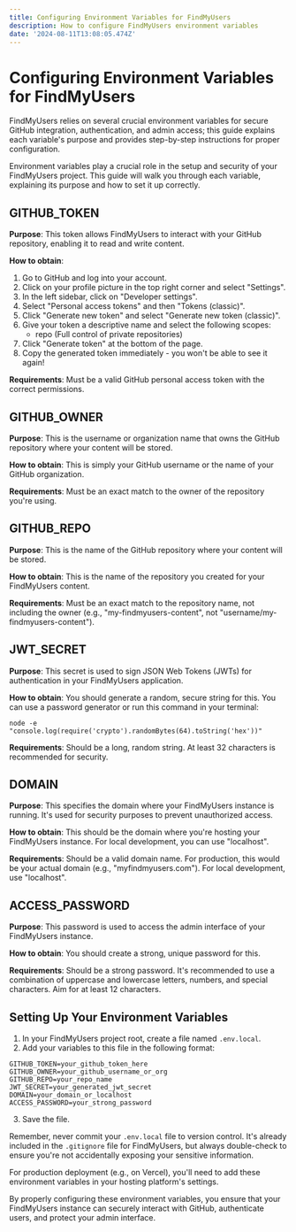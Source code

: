 ```yaml
---
title: Configuring Environment Variables for FindMyUsers
description: How to configure FindMyUsers environment variables
date: '2024-08-11T13:08:05.474Z'
---
```

# Configuring Environment Variables for FindMyUsers

FindMyUsers relies on several crucial environment variables for secure GitHub integration, authentication, and admin access; this guide explains each variable's purpose and provides step-by-step instructions for proper configuration.

Environment variables play a crucial role in the setup and security of your FindMyUsers project. This guide will walk you through each variable, explaining its purpose and how to set it up correctly.

## GITHUB_TOKEN

**Purpose**: This token allows FindMyUsers to interact with your GitHub repository, enabling it to read and write content.

**How to obtain**: 
1. Go to GitHub and log into your account.
2. Click on your profile picture in the top right corner and select "Settings".
3. In the left sidebar, click on "Developer settings".
4. Select "Personal access tokens" and then "Tokens (classic)".
5. Click "Generate new token" and select "Generate new token (classic)".
6. Give your token a descriptive name and select the following scopes:
   - repo (Full control of private repositories)
7. Click "Generate token" at the bottom of the page.
8. Copy the generated token immediately - you won't be able to see it again!

**Requirements**: Must be a valid GitHub personal access token with the correct permissions.

## GITHUB_OWNER

**Purpose**: This is the username or organization name that owns the GitHub repository where your content will be stored.

**How to obtain**: This is simply your GitHub username or the name of your GitHub organization.

**Requirements**: Must be an exact match to the owner of the repository you're using.

## GITHUB_REPO

**Purpose**: This is the name of the GitHub repository where your content will be stored.

**How to obtain**: This is the name of the repository you created for your FindMyUsers content.

**Requirements**: Must be an exact match to the repository name, not including the owner (e.g., "my-findmyusers-content", not "username/my-findmyusers-content").

## JWT_SECRET

**Purpose**: This secret is used to sign JSON Web Tokens (JWTs) for authentication in your FindMyUsers application.

**How to obtain**: You should generate a random, secure string for this. You can use a password generator or run this command in your terminal:
```
node -e "console.log(require('crypto').randomBytes(64).toString('hex'))"
```

**Requirements**: Should be a long, random string. At least 32 characters is recommended for security.

## DOMAIN

**Purpose**: This specifies the domain where your FindMyUsers instance is running. It's used for security purposes to prevent unauthorized access.

**How to obtain**: This should be the domain where you're hosting your FindMyUsers instance. For local development, you can use "localhost".

**Requirements**: Should be a valid domain name. For production, this would be your actual domain (e.g., "myfindmyusers.com"). For local development, use "localhost".

## ACCESS_PASSWORD

**Purpose**: This password is used to access the admin interface of your FindMyUsers instance.

**How to obtain**: You should create a strong, unique password for this.

**Requirements**: Should be a strong password. It's recommended to use a combination of uppercase and lowercase letters, numbers, and special characters. Aim for at least 12 characters.

## Setting Up Your Environment Variables

1. In your FindMyUsers project root, create a file named `.env.local`.
2. Add your variables to this file in the following format:

```
GITHUB_TOKEN=your_github_token_here
GITHUB_OWNER=your_github_username_or_org
GITHUB_REPO=your_repo_name
JWT_SECRET=your_generated_jwt_secret
DOMAIN=your_domain_or_localhost
ACCESS_PASSWORD=your_strong_password
```

3. Save the file.

Remember, never commit your `.env.local` file to version control. It's already included in the `.gitignore` file for FindMyUsers, but always double-check to ensure you're not accidentally exposing your sensitive information.

For production deployment (e.g., on Vercel), you'll need to add these environment variables in your hosting platform's settings.

By properly configuring these environment variables, you ensure that your FindMyUsers instance can securely interact with GitHub, authenticate users, and protect your admin interface.
